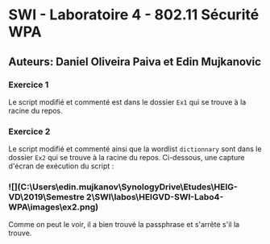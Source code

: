 # SWI - Laboratoire 4 - 802.11 Sécurité WPA

## Auteurs: Daniel Oliveira Paiva et Edin Mujkanovic

### Exercice 1 

Le script modifié et commenté est dans le dossier `Ex1` qui se trouve à la racine du repos. 

### Exercice 2

Le script modifié et commenté ainsi que la wordlist `dictionnary` sont dans le dossier `Ex2` qui se trouve à la racine du repos. Ci-dessous, une capture d'écran de exécution du script : 

### ![](C:\Users\edin.mujkanov\SynologyDrive\Etudes\HEIG-VD\2019\Semestre 2\SWI\labos\HEIGVD-SWI-Labo4-WPA\images\ex2.png)

Comme on peut le voir, il a bien trouvé la passphrase et s'arrête s'il la trouve.